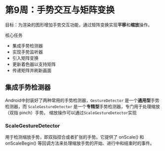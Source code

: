 # 第9周：手势交互与矩阵变换
目标：为渲染的图形增加手势交互功能，通过矩阵变换实现**平移**和**缩放**操作。

核心任务
* 集成手势检测器
* 实现手势监听器
* 引入矩阵变换
* 更新着色器以支持矩阵
* 传递矩阵并刷新画面

## 集成手势检测器
Android中封装好了两种常用的手势检测器，`GestureDetector` 是一个**通用型**手势检测器，而 `ScaleGestureDetector` 是一个**专精型**手势检测器，专门用于处理缩放（双指 pinch）手势。
缩放操作可以通过`ScaleGestureDetector`实现
### ScaleGestureDetector
用于检测缩放手势，即双指捏合或者扩张的手势。它提供了 onScale() 和 onScaleBegin() 等回调方法来处理缩放手势的开始、进行中和结束时的事件。
